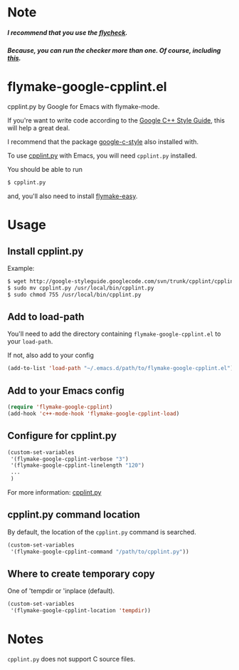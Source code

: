 # Note

##### I recommend that you use the [flycheck](https://github.com/flycheck/flycheck).

##### Because, you can run the checker more than one. Of course, including [this](https://github.com/flycheck/flycheck-google-cpplint).

# flymake-google-cpplint.el

cpplint.py by Google for Emacs with flymake-mode.

If you're want to write code according to the [Google C++ Style Guide](http://google-styleguide.googlecode.com/svn/trunk/cppguide.xml), this will help a great deal.

I recommend that the package [google-c-style](http://melpa.milkbox.net/#/google-c-style) also installed with.

To use [cpplint.py](http://google-styleguide.googlecode.com/svn/trunk/cpplint/cpplint.py) with Emacs, you will need `cpplint.py` installed.

You should be able to run

```sh
$ cpplint.py
```

and, you'll also need to install [flymake-easy](https://github.com/purcell/flymake-easy).

# Usage

## Install cpplint.py

Example:

```sh
$ wget http://google-styleguide.googlecode.com/svn/trunk/cpplint/cpplint.py
$ sudo mv cpplint.py /usr/local/bin/cpplint.py
$ sudo chmod 755 /usr/local/bin/cpplint.py
```

## Add to load-path

You'll need to add the directory containing `flymake-google-cpplint.el` to your `load-path`.

If not, also add to your config

```lisp
(add-to-list 'load-path "~/.emacs.d/path/to/flymake-google-cpplint.el")
```

## Add to your Emacs config

```lisp
(require 'flymake-google-cpplint)
(add-hook 'c++-mode-hook 'flymake-google-cpplint-load)
```

## Configure for cpplint.py

```lisp
(custom-set-variables
 '(flymake-google-cpplint-verbose "3")
 '(flymake-google-cpplint-linelength "120")
 ...
 )
```

For more information: [cpplint.py](http://google-styleguide.googlecode.com/svn/trunk/cpplint/cpplint.py)

## cpplint.py command location

By default, the location of the `cpplint.py` command is searched.

```lisp
(custom-set-variables
 '(flymake-google-cpplint-command "/path/to/cpplint.py"))
```

## Where to create temporary copy

One of 'tempdir or 'inplace (default).

```lisp
(custom-set-variables
 '(flymake-google-cpplint-location 'tempdir))
```

# Notes

`cpplint.py` does not support C source files.

